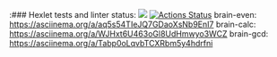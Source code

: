 :### Hexlet tests and linter status:
<a href="https://codeclimate.com/github/AlexandrSperansky/frontend-project-44/maintainability"><img src="https://api.codeclimate.com/v1/badges/b7bba25769318a4d3405/maintainability" /></a>
[![Actions Status](https://github.com/AlexandrSperansky/frontend-project-44/workflows/hexlet-check/badge.svg)](https://github.com/AlexandrSperansky/frontend-project-44/actions)
brain-even: https://asciinema.org/a/aq5s54TIeJQ7GDaoXsNb9EnI7
brain-calc: https://asciinema.org/a/WJHxt6U463oGl8UdHmwyo3WCZ
brain-gcd: https://asciinema.org/a/Tabp0oLqvbTCXRbm5y4hdrfni
